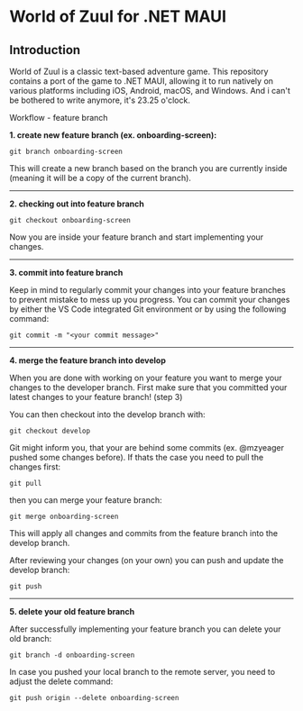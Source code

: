 # World of Zuul for .NET MAUI
## Introduction
World of Zuul is a classic text-based adventure game. This repository contains a port of the game to .NET MAUI, allowing it to run natively on various platforms including iOS, Android, macOS, and Windows. And i can't be bothered to write anymore, it's 23.25 o'clock.


<summary>Workflow - feature branch</summary>

**1. create new feature branch (ex. onboarding-screen):**
```
git branch onboarding-screen 
```

This will create a new branch based on the branch you are currently inside (meaning it will be a copy of the current branch).

---

**2. checking out into feature branch**
```
git checkout onboarding-screen
```

Now you are inside your feature branch and start implementing your changes.

---

**3. commit into feature branch**

Keep in mind to regularly commit your changes into your feature branches to prevent mistake to mess up you progress.
You can commit your changes by either the VS Code integrated Git environment or by using the following command:
```
git commit -m "<your commit message>"
```
---

**4. merge the feature branch into develop**

When you are done with working on your feature you want to merge your changes to the developer branch.
First make sure that you committed your latest changes to your feature branch! (step 3)

You can then checkout into the develop branch with:
```
git checkout develop
```

Git might inform you, that your are behind some commits (ex. @mzyeager pushed some changes before).
If thats the case you need to pull the changes first:
```
git pull
```

then you can merge your feature branch:
```
git merge onboarding-screen
```

This will apply all changes and commits from the feature branch into the develop branch.

After reviewing your changes (on your own) you can push and update the develop branch:
```
git push
```
---

**5. delete your old feature branch**

After successfully implementing your feature branch you can delete your old branch:
```
git branch -d onboarding-screen
```

In case you pushed your local branch to the remote server, you need to adjust the delete command:
```
git push origin --delete onboarding-screen
```
</details>
